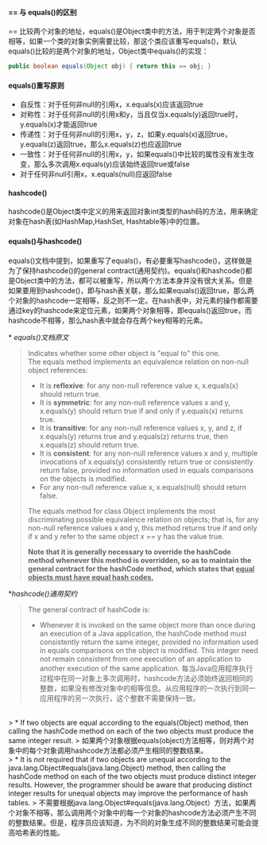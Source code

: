 #### == 与 equals()的区别
== 比较两个对象的地址，equals()是Object类中的方法，用于判定两个对象是否相等，如果一个类的对象实例需要比较，那这个类应该重写equals()，默认equals()比较的是两个对象的地址，Object类中equals()的实现：
```java
public boolean equals(Object obj) { return this == obj; }
```

#### equals()重写原则
* 自反性：对于任何非null的引用x，x.equals(x)应该返回true
* 对称性：对于任何非null的引用x和y，当且仅当x.equals(y)返回true时，y.equals(x)才能返回true
* 传递性：对于任何非null的引用x，y，z，如果y.equals(x)返回true，y.equals(z)返回true，那么x.equals(z)也应返回true
* 一致性：对于任何非null的引用x，y，如果equals()中比较的属性没有发生改变，那么多次调用x.equals(y)应该始终返回true或false
* 对于任何非null引用x，x.equals(null)应返回false

#### hashcode()
hashcode()是Object类中定义的用来返回对象int类型的hash码的方法，用来确定对象在hash表(如HashMap,HashSet, Hashtable等)中的位置。

#### equals()与hashcode()
equals()文档中提到，如果重写了equals()，有必要重写hashcode()，这样做是为了保持hashcode()的general contract(通用契约)。equals()和hashcode()都是Object类中的方法，都可以被重写，所以两个方法本身并没有很大关系。但是如果要用到hashcode()，即与hash表关联，那么如果equals()返回true，那么两个对象的hashcode一定相等，反之则不一定。在hash表中，对元素的操作都需要通过key的hashcode来定位元素，如果两个对象相等，即equals()返回true，而hashcode不相等，那么hash表中就会存在两个key相等的元素。


*<i> equals()文档原文</i>
> Indicates whether some other object is "equal to" this one.   
> The equals method implements an equivalence relation on non-null object references:
> * It is <b>reflexive</b>: for any non-null reference value x, x.equals(x) should return true.
> * It is <b>symmetric</b>: for any non-null reference values x and y, x.equals(y)
should return true if and only if y.equals(x) returns true.
> * It is <b>transitive</b>: for any non-null reference values x, y, and z, if x.equals(y) returns true and y.equals(z) returns true, then x.equals(z) should return true.
> * It is <b>consistent</b>: for any non-null reference values
x and y, multiple invocations of x.equals(y) consistently return true or consistently return false, provided no information used in equals comparisons on the objects is modified.
> * For any non-null reference value x, x.equals(null) should return false.
> 
> The equals method for class Object implements the most discriminating possible equivalence relation on objects; that is, for any non-null reference values x and y, this method returns true if and only if x and y refer to the same object x == y has the value true.
>
> <b>Note that it is generally necessary to override the hashCode method whenever this method is overridden, so as to maintain the general contract for the hashCode method, which states that <u>equal objects must have equal hash codes.</u></b>

*<i>hashcode()通用契约</i>
> The general contract of hashCode is:
> * Whenever it is invoked on the same object more than once during an execution of a Java application, the hashCode method must consistently return the same integer, provided no information used in equals comparisons on the object is modified. This integer need not remain consistent from one execution of an application to another execution of the same application. 
> 每当Java应用程序执行过程中在同一对象上多次调用时，hashcode方法必须始终返回相同的整数，如果没有修改对象中的相等信息。从应用程序的一次执行到同一应用程序的另一次执行，这个整数不需要保持一致。
<br>
> * If two objects are equal according to the equals(Object) method, then calling the hashCode method on each of the two objects must produce the same integer result.
> 如果两个对象根据equals(object)方法相等，则对两个对象中的每个对象调用hashcode方法都必须产生相同的整数结果。
<br>
> * It is <em>not</em> required that if two objects are unequal according to the java.lang.Object#equals(java.lang.Object) method, then calling the hashCode method on each of the two objects must produce distinct integer results.  However, the programmer should be aware that producing distinct integer results for unequal objects may improve the performance of hash tables.
> 不需要根据java.lang.Object#equals(java.lang.Object）方法，如果两个对象不相等，那么调用两个对象中的每一个对象的hashcode方法必须产生不同的整数结果。但是，程序员应该知道，为不同的对象生成不同的整数结果可能会提高哈希表的性能。